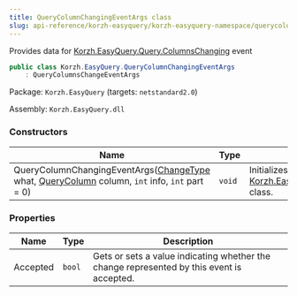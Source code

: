 ```yaml
---
title: QueryColumnChangingEventArgs class
slug: api-reference/korzh-easyquery/korzh-easyquery-namespace/querycolumnchangingeventargs-class
---
```


Provides data for [Korzh.EasyQuery.Query.ColumnsChanging](//easyquery/docs/api-reference/korzh-easyquery/korzh-easyquery-namespace/query-class) event
```csharp
public class Korzh.EasyQuery.QueryColumnChangingEventArgs
    : QueryColumnsChangeEventArgs

```
Package: `Korzh.EasyQuery` (targets: `netstandard2.0`)

Assembly: `Korzh.EasyQuery.dll`

### Constructors

| Name | Type | Description | 
| --- | --- | --- | 
| QueryColumnChangingEventArgs([ChangeType](//easyquery/docs/api-reference/korzh-easyquery/korzh-easyquery-namespace/changetype-enum) what, [QueryColumn](//easyquery/docs/api-reference/korzh-easyquery/korzh-easyquery-namespace/querycolumn-class) column, `int` info, `int` part = 0) | `void` | Initializes a new instance of the [Korzh.EasyQuery.QueryColumnChangingEventArgs](//easyquery/docs/api-reference/korzh-easyquery/korzh-easyquery-namespace/querycolumnchangingeventargs-class) class. | 


### Properties

| Name | Type | Description | 
| --- | --- | --- | 
| Accepted | `bool` | Gets or sets a value indicating whether the change represented by this event is accepted. |